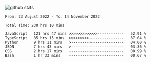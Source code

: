 
![github stats](https://github-readme-stats.vercel.app/api?username=realmahd1&show_icons=true&theme=codeSTACKr&hide_rank=true&count_private=true)

<!--START_SECTION:waka-->

```text
From: 23 August 2022 - To: 14 November 2022

Total Time: 230 hrs 10 mins

JavaScript   121 hrs 47 mins >>>>>>>>>>>>>------------   52.91 %
TypeScript   85 hrs 15 mins  >>>>>>>>>----------------   37.04 %
Python       9 hrs 11 mins   >------------------------   04.00 %
JSON         7 hrs 43 mins   >------------------------   03.36 %
CSS          2 hrs 17 mins   -------------------------   00.99 %
Bash         1 hr 33 mins    -------------------------   00.67 %
```

<!--END_SECTION:waka-->
